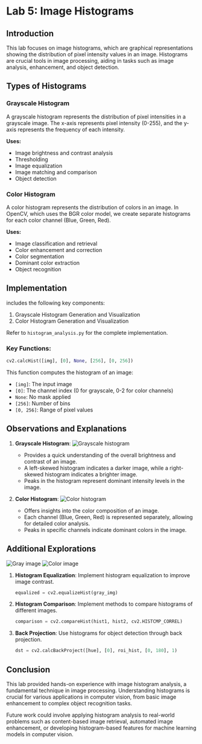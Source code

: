 # Lab 5: Image Histograms

## Introduction
This lab focuses on image histograms, which are graphical representations showing the distribution of pixel intensity values in an image. Histograms are crucial tools in image processing, aiding in tasks such as image analysis, enhancement, and object detection.

## Types of Histograms

### Grayscale Histogram
A grayscale histogram represents the distribution of pixel intensities in a grayscale image. The x-axis represents pixel intensity (0-255), and the y-axis represents the frequency of each intensity.

**Uses:**
- Image brightness and contrast analysis
- Thresholding
- Image equalization
- Image matching and comparison
- Object detection

### Color Histogram
A color histogram represents the distribution of colors in an image. In OpenCV, which uses the BGR color model, we create separate histograms for each color channel (Blue, Green, Red).

**Uses:**
- Image classification and retrieval
- Color enhancement and correction
- Color segmentation
- Dominant color extraction
- Object recognition

## Implementation

includes the following key components:

1. Grayscale Histogram Generation and Visualization
2. Color Histogram Generation and Visualization

Refer to `histogram_analysis.py` for the complete implementation.

### Key Functions:

```python
cv2.calcHist([img], [0], None, [256], [0, 256])
```
This function computes the histogram of an image:
- `[img]`: The input image
- `[0]`: The channel index (0 for grayscale, 0-2 for color channels)
- `None`: No mask applied
- `[256]`: Number of bins
- `[0, 256]`: Range of pixel values

## Observations and Explanations

1. **Grayscale Histogram**:
![Grayscale histogram](https://github.com/user-attachments/assets/d1ac391a-5809-4100-98d7-a01faca03d61)

   - Provides a quick understanding of the overall brightness and contrast of an image.
   - A left-skewed histogram indicates a darker image, while a right-skewed histogram indicates a brighter image.
   - Peaks in the histogram represent dominant intensity levels in the image.

3. **Color Histogram**:
![Color histogram](https://github.com/user-attachments/assets/6542cc41-982c-4054-9291-a53cc0daca12)

   - Offers insights into the color composition of an image.
   - Each channel (Blue, Green, Red) is represented separately, allowing for detailed color analysis.
   - Peaks in specific channels indicate dominant colors in the image.

## Additional Explorations
![Gray image](https://github.com/user-attachments/assets/607203ee-9368-4b5c-b1cb-626051b967aa)
![Color image](https://github.com/user-attachments/assets/408a7b4f-f8ab-46e0-97b8-0d6ae1f2c56c)

1. **Histogram Equalization**: Implement histogram equalization to improve image contrast.
   ```python
   equalized = cv2.equalizeHist(gray_img)
   ```

2. **Histogram Comparison**: Implement methods to compare histograms of different images.
   ```python
   comparison = cv2.compareHist(hist1, hist2, cv2.HISTCMP_CORREL)
   ```

3. **Back Projection**: Use histograms for object detection through back projection.
   ```python
   dst = cv2.calcBackProject([hue], [0], roi_hist, [0, 180], 1)
   ```

## Conclusion

This lab provided hands-on experience with image histogram analysis, a fundamental technique in image processing. Understanding histograms is crucial for various applications in computer vision, from basic image enhancement to complex object recognition tasks.

Future work could involve applying histogram analysis to real-world problems such as content-based image retrieval, automated image enhancement, or developing histogram-based features for machine learning models in computer vision.
